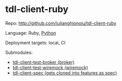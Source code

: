 # tdl-client-ruby

Repo: http://github.com/julianghionoiu/tdl-client-ruby

Language: Ruby, [Python](python.md)

Deployment targets: local, CI

Submodules:

- [tdl-client-test-broker (broker)](tdl-client-test-broker.md)
- [tdl-client-test-wiremock (wiremock)](tdl-client-test-wiremock.md)
- [tdl-client-spec (gets cloned into features as spec)](tdl-client-spec.md)